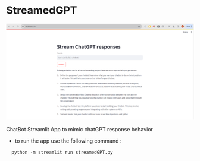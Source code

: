 # StreamedGPT
![Demo](/screenshots/chatbot.png)

 ChatBot Streamlit App to mimic chatGPT response behavior

* to run the app use the following command :
```
  python -m streamlit run streamedGPT.py
```
